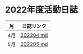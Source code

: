 # 2022年度活動日誌

|  月  |          日誌リンク           |
|:---:|:------------------------:|
| 4月  | [202204.md](./202204.md) |
| 5月  | [202205.md](./202205.md) |
